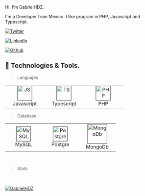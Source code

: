 Hi. I'm GabrielHDZ.

I'm a Developer from Mexico. I like program in PHP, Javascript and Typescript.

[![Twitter](https://img.shields.io/badge/Twitter-1DA1F2?style=for-the-badge&logo=twitter&logoColor=white&label=)](https://twitter.com/GHdzHdz)

[![LinkedIn](https://img.shields.io/badge/LinkedIn-0077B5?style=for-the-badge&logo=linkedin&logoColor=white)](https://www.linkedin.com/in/gabriel-diaz-1b38801a0)

[![Github](https://img.shields.io/badge/GitHub-100000?style=for-the-badge&logo=github&logoColor=white)](https://github.com/GabrielHDZ)

## 🔧 Technologies & Tools.

>Languajes

 <table>
	 <tbody>
  <tr>
   <td align="Center" width="25%"> 
      <a href="" >
        <img src="https://cdn-icons-png.flaticon.com/512/5968/5968292.png" width="48" height="48" alt="JS" />
      </a>
      <br>Javascript
    </td>
    <td align="Center" width="25%">
      <a href="">
        <img src="https://cdn-icons-png.flaticon.com/512/5968/5968381.png" width="48" height="48" alt="TS" />
      </a>
      <br>Typescript
    </td>
    <td align="Center" width="25%">   
        <a href="" >
        <img height="48" width="48" src="https://cdn-icons-png.flaticon.com/512/5968/5968332.png" alt="PHP">
      </a>
      <br>PHP
	</td>
	   </tr>
	</tbody>
  </table>
  

>Database
<table>
	 <tbody>
  <tr>
   <td align="Center" width="25%"> 
      <a href="" >
        <img src="https://www.svgrepo.com/show/303251/mysql-logo.svg" width="48" height="48" alt="MySQL" />
      </a>
      <br>MySQL
    </td>
    <td align="Center" width="25%">
      <a href="">
        <img src="https://p7.hiclipart.com/preview/358/849/109/postgresql-clip-art-database-logo-database-symbol.jpg" width="48" height="48" alt="Postgresql" />
      </a>
      <br>Postgre
    </td>
    <td align="Center" width="25%">   
        <a href="" >
        <img height="64px" width="64px" src="https://w7.pngwing.com/pngs/956/695/png-transparent-mongodb-original-wordmark-logo-icon-thumbnail.png" alt="MongoDb">
      </a>
      <br>MongoDb
</td>
   </tr>
</tbody>
  </table>

<br>


>Stats
<!--- <a href="">  
  <img src="https://github-readme-stats.vercel.app/api?username=gabrielhdz&show_icons=true&theme=react&count_private=true&include_all_commits=true" alt="gabrielhdz" />
</a>
-->

<br>
<br>
	
<a href="">
  <img src="https://github-readme-stats.vercel.app/api/top-langs?username=gabrielhdz&show_icons=true&locale=en&layout=compact&theme=onedark" alt="GabrielHDZ" />

</a>
	
<br>


